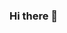 ### Hi there 👋

<!--
**Yashashvi65/Yashashvi65** is a ✨ _special_ ✨ repository because its `README.md` (this file) appears on your GitHub profile.

Here are some ideas to get you started:

##- 🔭 I’m currently working on ... Machine Learning and Web Development
##- 🌱 I’m currently learning ...Javascrpit
##- 👯 I’m looking to collaborate on ...Machine Learning projects
##- 📫 How to reach me: ...Linkedin-https://www.linkedin.com/in/yashashvi65/
-->
